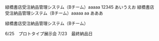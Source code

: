緑橋書店受注納品管理システム（Bチーム）aaaaa
12345
あいうえお
緑橋書店受注納品管理システム（Bチーム）aaaaa aa
あああ

緑橋書店受注納品管理システム（Bチーム）

6/25　プロトタイプ展示会
7/23　最終納品日